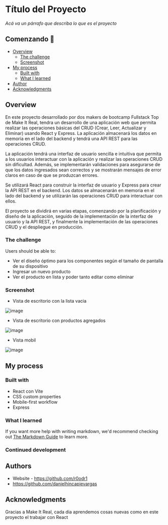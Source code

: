 # Título del Proyecto

_Acá va un párrafo que describa lo que es el proyecto_

## Comenzando 🚀

- [Overview](#overview)
  - [The challenge](#the-challenge)
  - [Screenshot](#screenshot)
- [My process](#my-process)
  - [Built with](#built-with)
  - [What I learned](#what-i-learned)
- [Author](#author)
- [Acknowledgments](#acknowledgments)


## Overview

En este proyecto desarrollado por dos makers de bootcamp Fullstack Top de Make It Real, tendra un desarrollo de una aplicación web que permita realizar las operaciones básicas del CRUD (Crear, Leer, Actualizar y Eliminar) usando React y Express. La aplicación almacenará los datos en memoria en el lado del backend y tendrá una API REST para las operaciones CRUD.

La aplicación tendrá una interfaz de usuario sencilla e intuitiva que permita a los usuarios interactuar con la aplicación y realizar las operaciones CRUD sin dificultad. Además, se implementarán validaciones para asegurarse de que los datos ingresados sean correctos y se mostrarán mensajes de error claros en caso de que se produzcan errores.

Se utilizará React para construir la interfaz de usuario y Express para crear la API REST en el backend. Los datos se almacenarán en memoria en el lado del backend y se utilizarán las operaciones CRUD para interactuar con ellos.

El proyecto se dividirá en varias etapas, comenzando por la planificación y diseño de la aplicación, seguido de la implementación de la interfaz de usuario y la API REST, y finalmente la implementación de las operaciones CRUD y el despliegue en producción.

### The challenge

Users should be able to:

- Ver el diseño óptimo para los componentes según el tamaño de pantalla de su dispositivo
- Ingresar un nuevo producto
- Ver el producto en lista y poder tanto editar como eliminar

### Screenshot
- Vista de escritorio con la lista vacia

![image](https://github.com/danielhincapievargas/my-product-site-backend/assets/126527883/33c11cbf-5d64-4511-9464-c96d3deb0c5c)

- Vista de escritorio con productos agregados

![image](https://github.com/danielhincapievargas/my-product-site-backend/assets/126527883/8341e5f0-33c2-4c61-aee9-f603a6195771)


- Vista mobil

![image](https://github.com/danielhincapievargas/my-product-site-backend/assets/126527883/bdaf8893-2446-49ef-93f1-d5b0a3749db0)


## My process

### Built with

- React con Vite
- CSS custom properties
- Mobile-first workflow
- Express

### What I learned


If you want more help with writing markdown, we'd recommend checking out [The Markdown Guide](https://www.markdownguide.org/) to learn more.

### Continued development

## Authors

- Website - https://github.com/r0odr1
- https://github.com/danielhincapievargas

## Acknowledgments

Gracias a Make It Real, cada dia aprendemos cosas nuevas como en este proyecto el trabajar con React

